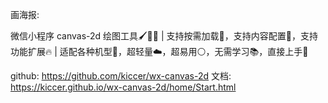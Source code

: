 画海报:

微信小程序 canvas-2d 绘图工具🖌️🧑‍🎨 | 支持按需加载🍃，支持内容配置🧩，支持功能扩展🔥 | 适配各种机型📱，超轻量☁️，超易用⚪，无需学习📚️，直接上手🚀

github: https://github.com/kiccer/wx-canvas-2d
文档: https://kiccer.github.io/wx-canvas-2d/home/Start.html